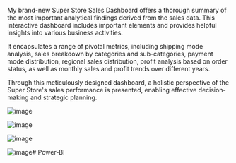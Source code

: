 My brand-new Super Store Sales Dashboard offers a thorough summary of the most important analytical findings derived from the sales data. This interactive dashboard includes important elements and provides helpful insights into various business activities.

It encapsulates a range of pivotal metrics, including shipping mode analysis, sales breakdown by categories and sub-categories, payment mode distribution, regional sales distribution, profit analysis based on order status, as well as monthly sales and profit trends over different years.

Through this meticulously designed dashboard, a holistic perspective of the Super Store's sales performance is presented, enabling effective decision-making and strategic planning.


![image](https://github.com/Shifanaaz125/Power-BI/assets/120267469/bd684318-95d4-498b-935a-2d9072dca214)

 
 
 ![image](https://github.com/Shifanaaz125/Power-BI/assets/120267469/4b78d16d-6928-4553-8d41-7d270b9a7a5b)




![image](https://github.com/Shifanaaz125/Power-BI/assets/120267469/105b9aec-dfd2-4389-81f3-fa1c0a0af290)  





![image](https://github.com/Shifanaaz125/Power-BI/assets/120267469/20966eb1-2eca-48ee-9bcc-4cc7b73de739)# Power-BI


